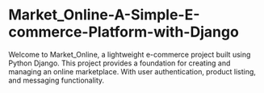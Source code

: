 # Market_Online-A-Simple-E-commerce-Platform-with-Django
Welcome to Market_Online, a lightweight e-commerce project built using Python Django. This project provides a foundation for creating and managing an online marketplace. With user authentication, product listing, and messaging functionality.
